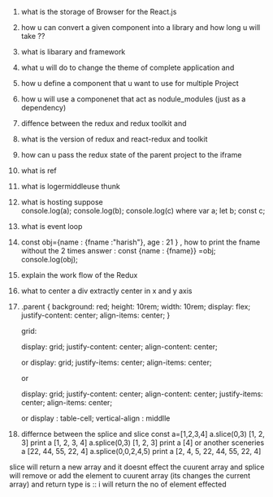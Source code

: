 1. what is the storage of Browser for the React.js 
2. how u can convert a given component into a library and how long u will take ??
3. what is libarary and framework
4. what u will do to change the theme of complete application and 
5. how u define a component that u want to use for multiple Project
6. how u will use a componenet that act as nodule_modules (just as a dependency)
7. diffence between the redux and redux toolkit and 
8. what is the version of redux and react-redux and toolkit
9. how can u pass the redux state of the parent project to the iframe 
10. what is ref 
11. what is logermiddleuse thunk 
12. what is hosting
    suppose  
    console.log(a);
    console.log(b);
    console.log(c)
     where
     var a;
     let b;
     const c;
13. what is event loop 
14. const obj={name : {fname :"harish"}, age : 21 } , how to print the fname without the 2 times 
    answer : const {name : {fname}} =obj; console.log(obj);
15. explain the work flow of the Redux 
16. what to center a div extractly center in x and y axis
17. .parent {
    background: red;
    height: 10rem;
    width: 10rem;
    display: flex;
    justify-content: center;
    align-items: center;
    }
    
    grid:
    
    display: grid;
    justify-content: center;
    align-content: center;
    
    
    or 
    display: grid;
    justify-items: center;
    align-items: center;
    
    
    or 
    
    
    display: grid;
    justify-content: center;
    align-content: center;
    justify-items: center;
    align-items: center;
    
    
    or
    display : table-cell;
    vertical-align : middlle

18. differnce between the splice and slice 
const a=[1,2,3,4] 
a.slice(0,3)
[1, 2, 3]
print a
[1, 2, 3, 4]
a.splice(0,3)
[1, 2, 3]
print a
[4]
or another sceneries 
a
[22, 44, 55, 22, 4]
a.splice(0,0,2,4,5)
print a
[2, 4, 5, 22, 44, 55, 22, 4] 


slice will return a new array and it doesnt effect the cuurent array and 
splice will remove or add the element to cuurent array (its changes the current array) and return type is  :: i will return the no of element effected

